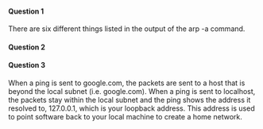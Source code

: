 #### Question 1

There are six different things listed in the output of the arp -a command.

#### Question 2



#### Question 3

When a ping is sent to google.com, the packets are sent to a host that is beyond the local subnet (i.e. google.com). When a ping is sent to localhost, the packets stay within the local subnet and the ping shows the address it resolved to, 127.0.0.1, which is your loopback address. This address is used to point software back to your local machine to create a home network.


